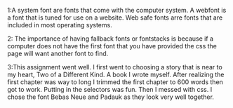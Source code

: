 1:A system font are fonts that come with the computer system. A webfont is a font that is tuned for use on a website. Web safe fonts arre fonts that are included in most operating systems. 

2: The importance of having fallback fonts or fontstacks is because if a computer does not have the first font that you have provided the css the page will want another font to find. 

3:This assignment went well. I first went to choosing a story that is near to my heart, Two of a Different Kind. A book I wrote myself. After realizing the first chapter was way to long I trimmed the first chapter to 600 words then got to work. Putting in the selectors was fun. Then I messed with css. I chose the font Bebas Neue and Padauk as they look very well together. 